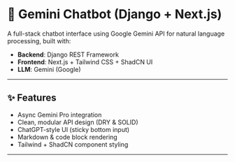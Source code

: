 # 🤖 Gemini Chatbot (Django + Next.js)

A full-stack chatbot interface using Google Gemini API for natural language processing, built with:

- **Backend**: Django REST Framework
- **Frontend**: Next.js + Tailwind CSS + ShadCN UI
- **LLM**: Gemini (Google)

---

## ✨ Features

- Async Gemini Pro integration
- Clean, modular API design (DRY & SOLID)
- ChatGPT-style UI (sticky bottom input)
- Markdown & code block rendering
- Tailwind + ShadCN component styling

---

<!-- ## 📁 Folder Structure -->

